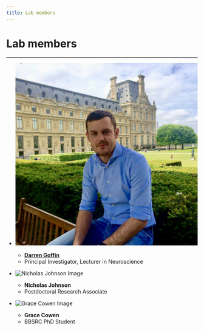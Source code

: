 ```yaml
---
title: Lab members
---
```


# Lab members
- - -

* ![Darren Goffin Image](/assets/images/darrengoffin.jpg)  
   * [**Darren Goffin**](/darren-goffin/)   
   * Principal Investigator, Lecturer in Neuroscience  

* ![Nicholas Johnson Image](/)  
  * **Nicholas Johnson**  
  * Postdoctoral Research Associate

* ![Grace Cowen Image](/)  
  * **Grace Cowen**  
  * BBSRC PhD Student